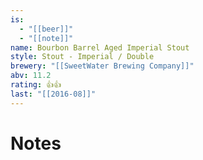 ```yaml
---
is:
  - "[[beer]]"
  - "[[note]]"
name: Bourbon Barrel Aged Imperial Stout
style: Stout - Imperial / Double
brewery: "[[SweetWater Brewing Company]]"
abv: 11.2
rating: 👍👍
last: "[[2016-08]]"
---
```

# Notes

